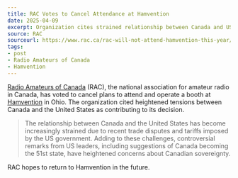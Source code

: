 ```yaml
---
title: RAC Votes to Cancel Attendance at Hamvention
date: 2025-04-09
excerpt: Organization cites strained relationship between Canada and US.
source: RAC
sourceurl: https://www.rac.ca/rac-will-not-attend-hamvention-this-year/
tags:
- post
- Radio Amateurs of Canada
- Hamvention
---
```

[Radio Amateurs of Canada](https://www.rac.ca/) (RAC), the national association for amateur radio in Canada, has voted to cancel plans to attend and operate a booth at [Hamvention](https://hamvention.org/) in Ohio. The organization cited heightened tensions between Canada and the United States as contributing to its decision. 

> The relationship between Canada and the United States has become increasingly strained due to recent trade disputes and tariffs imposed by the US government. Adding to these challenges, controversial remarks from US leaders, including suggestions of Canada becoming the 51st state, have heightened concerns about Canadian sovereignty.

RAC hopes to return to Hamvention in the future.